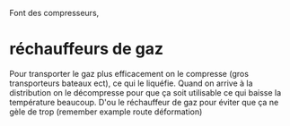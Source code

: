 Font des compresseurs, 

# réchauffeurs de gaz

Pour transporter le gaz plus efficacement on le compresse (gros transporteurs bateaux ect), ce qui le liquéfie. Quand on arrive à la distribution on le décompresse pour que ça soit utilisable ce qui baisse la température beaucoup. D'ou le réchauffeur de gaz pour éviter que ça ne gèle de trop (remember example route déformation)
